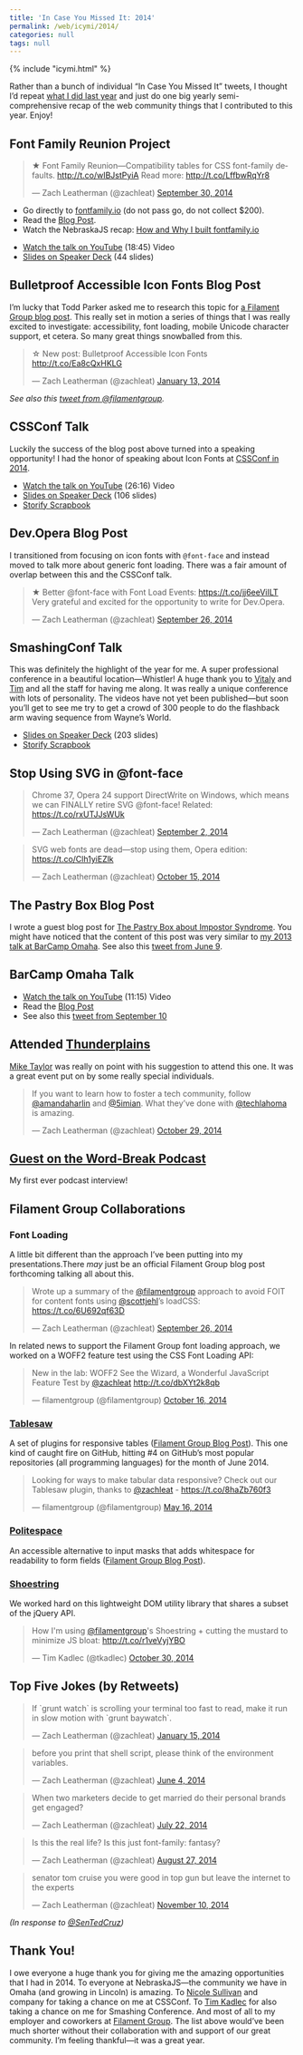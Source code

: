 ```yaml
---
title: 'In Case You Missed It: 2014'
permalink: /web/icymi/2014/
categories: null
tags: null
---
```

{% include "icymi.html" %}

Rather than a bunch of individual “In Case You Missed It” tweets, I thought I’d repeat [what I did last year](/web/icymi/2013/) and just do one big yearly semi-comprehensive recap of the web community things that I contributed to this year. Enjoy!

## Font Family Reunion <span class="tag video">Project</span>

<blockquote class="twitter-tweet" lang="en"><p>★ Font Family Reunion—Compatibility tables for CSS font-family defaults. <a href="http://t.co/wIBJstPyiA">http://t.co/wIBJstPyiA</a> Read more: <a href="http://t.co/LffbwRqYr8">http://t.co/LffbwRqYr8</a></p>&mdash; Zach Leatherman (@zachleat) <a href="https://twitter.com/zachleat/status/516918414485762048">September 30, 2014</a></blockquote>

* Go directly to [fontfamily.io](http://fontfamily.io/) (do not pass go, do not collect $200).
* Read the [Blog Post](/web/font-family-reunion/).
* Watch the NebraskaJS recap: [How and Why I built fontfamily.io](http://nebraskajs.com/2015/fontfamilyio/)

<div><youtube-lite-player @slug="LbCT38Idhyk"></youtube-lite-player></div>

* [Watch the talk on YouTube](https://www.youtube.com/watch?v=LbCT38Idhyk) (18:45) <span class="tag video">Video</span>
* [Slides on Speaker Deck](https://speakerdeck.com/zachleat/how-and-why-i-built-fontfamily-dot-io) (44 slides)

## Bulletproof Accessible Icon Fonts <span class="tag blog-post">Blog Post</span>

I’m lucky that Todd Parker asked me to research this topic for <a href="http://www.filamentgroup.com/lab/bulletproof_icon_fonts.html">a Filament Group blog post</a>. This really set in motion a series of things that I was really excited to investigate: accessibility, font loading, mobile Unicode character support, et cetera. So many great things snowballed from this.

<blockquote class="twitter-tweet" lang="en"><p>☆ New post: Bulletproof Accessible Icon Fonts <a href="http://t.co/Ea8cQxHKLG">http://t.co/Ea8cQxHKLG</a></p>&mdash; Zach Leatherman (@zachleat) <a href="https://twitter.com/zachleat/status/422799035070562304">January 13, 2014</a></blockquote>

*See also this [tweet from @filamentgroup](https://twitter.com/filamentgroup/status/422810535839944704).*

## CSSConf Talk

Luckily the success of the blog post above turned into a speaking opportunity! I had the honor of speaking about Icon Fonts at [CSSConf in 2014](http://2014.cssconf.com/index.html#zach).

<div><youtube-lite-player @slug="1EL4VpScnxE"></youtube-lite-player></div>

* [Watch the talk on YouTube](https://www.youtube.com/watch?v=1EL4VpScnxE) (26:16) <span class="tag video">Video</span>
* [Slides on Speaker Deck](https://speakerdeck.com/zachleat/bulletproof-font-icons) (106 slides)
* [Storify Scrapbook](https://storify.com/zachleat/cssconf-2014-bulletproof-icon-fonts-scrapbook)

## Dev.Opera <span class="tag blog-post">Blog Post</span>

I transitioned from focusing on icon fonts with `@font-face` and instead moved to talk more about generic font loading. There was a fair amount of overlap between this and the CSSConf talk.

<blockquote class="twitter-tweet" lang="en"><p>★ Better @​font-face with Font Load Events: <a href="https://t.co/jj6eeViILT">https://t.co/jj6eeViILT</a> Very grateful and excited for the opportunity to write for Dev.Opera.</p>&mdash; Zach Leatherman (@zachleat) <a href="https://twitter.com/zachleat/status/515503981901402112">September 26, 2014</a></blockquote>

## SmashingConf Talk

This was definitely the highlight of the year for me. A super professional conference in a beautiful location—Whistler! A huge thank you to [Vitaly](https://twitter.com/smashingmag) and [Tim](https://twitter.com/tkadlec) and all the staff for having me along. It was really a unique conference with lots of personality. The videos have not yet been published—but soon you’ll get to see me try to get a crowd of 300 people to do the flashback arm waving sequence from Wayne’s World.

* [Slides on Speaker Deck](https://speakerdeck.com/zachleat/remodeling-at-font-face) (203 slides)
* [Storify Scrapbook](https://storify.com/zachleat/smashingconf-whistler-2014)

## Stop Using SVG in @font-face

<blockquote class="twitter-tweet" lang="en"><p>Chrome 37, Opera 24 support DirectWrite on Windows, which means we can FINALLY retire SVG @​font-face! Related: <a href="https://t.co/rxUTJJsWUk">https://t.co/rxUTJJsWUk</a></p>&mdash; Zach Leatherman (@zachleat) <a href="https://twitter.com/zachleat/status/506809296336986112">September 2, 2014</a></blockquote>

<blockquote class="twitter-tweet" lang="en"><p>SVG web fonts are dead—stop using them, Opera edition: <a href="https://t.co/Clh1yiEZlk">https://t.co/Clh1yiEZlk</a></p>&mdash; Zach Leatherman (@zachleat) <a href="https://twitter.com/zachleat/status/522390693579620352">October 15, 2014</a></blockquote>

## The Pastry Box <span class="tag blog-post">Blog Post</span>

I wrote a guest blog post for [The Pastry Box about Impostor Syndrome](https://the-pastry-box-project.net/zach-leatherman/2014-June-7). You might have noticed that the content of this post was very similar to [my 2013 talk at BarCamp Omaha](http://www.zachleat.com/web/impostor/). See also this [tweet from June 9](https://twitter.com/zachleat/status/476009474516611074).

## BarCamp Omaha Talk

<div><youtube-lite-player @slug="6nGxIBMMaFw"></youtube-lite-player></div>

* [Watch the talk on YouTube](https://www.youtube.com/watch?v=6nGxIBMMaFw) (11:15) <span class="tag video">Video</span>
* Read the [Blog Post](http://www.zachleat.com/web/the-perfect-gif/)
* See also this [tweet from September 10](https://twitter.com/zachleat/status/509670742091653120)

## Attended [Thunderplains](http://thunderplainsconf.com/)

[Mike Taylor](https://twitter.com/miketaylr) was really on point with his suggestion to attend this one. It was a great event put on by some really special individuals.

<blockquote class="twitter-tweet" lang="en"><p>If you want to learn how to foster a tech community, follow <a href="https://twitter.com/amandaharlin">@amandaharlin</a> and <a href="https://twitter.com/5imian">@5imian</a>. What they’ve done with <a href="https://twitter.com/techlahoma">@techlahoma</a> is amazing.</p>&mdash; Zach Leatherman (@zachleat) <a href="https://twitter.com/zachleat/status/527552608740061184">October 29, 2014</a></blockquote>

## [Guest on the Word-Break Podcast](http://word-break.com/episode/episode-01-with-zach-leatherman/)

My first ever podcast interview!

## Filament Group Collaborations

### Font Loading

A little bit different than the approach I’ve been putting into my presentations.There *may* just be an official Filament Group blog post forthcoming talking all about this.

<blockquote class="twitter-tweet" lang="en"><p>Wrote up a summary of the <a href="https://twitter.com/filamentgroup">@filamentgroup</a> approach to avoid FOIT for content fonts using <a href="https://twitter.com/scottjehl">@scottjehl</a>’s loadCSS: <a href="https://t.co/6U692qf63D">https://t.co/6U692qf63D</a></p>&mdash; Zach Leatherman (@zachleat) <a href="https://twitter.com/zachleat/status/515317039670784000">September 26, 2014</a></blockquote>

In related news to support the Filament Group font loading approach, we worked on a WOFF2 feature test using the CSS Font Loading API:

<blockquote class="twitter-tweet" lang="en"><p>New in the lab: WOFF2 See the Wizard, a Wonderful JavaScript Feature Test by <a href="https://twitter.com/zachleat">@zachleat</a> <a href="http://t.co/dbXYt2k8qb">http://t.co/dbXYt2k8qb</a></p>&mdash; filamentgroup (@filamentgroup) <a href="https://twitter.com/filamentgroup/status/522850889795895297">October 16, 2014</a></blockquote>

### [Tablesaw](https://github.com/filamentgroup/tablesaw)

A set of plugins for responsive tables ([Filament Group Blog Post](http://www.filamentgroup.com/lab/tablesaw.html)). This one kind of caught fire on GitHub, hitting #4 on GitHub’s most popular repositories (all programming languages) for the month of June 2014.

<blockquote class="twitter-tweet" lang="en"><p>Looking for ways to make tabular data responsive? Check out our Tablesaw plugin, thanks to <a href="https://twitter.com/zachleat">@zachleat</a> - <a href="https://t.co/8haZb760f3">https://t.co/8haZb760f3</a></p>&mdash; filamentgroup (@filamentgroup) <a href="https://twitter.com/filamentgroup/status/467396301181566976">May 16, 2014</a></blockquote>

### [Politespace](https://github.com/filamentgroup/politespace)

An accessible alternative to input masks that adds whitespace for readability to form fields ([Filament Group Blog Post](http://www.filamentgroup.com/lab/politespace.html)).

### [Shoestring](https://github.com/filamentgroup/shoestring)

We worked hard on this lightweight DOM utility library that shares a subset of the jQuery API.

<blockquote class="twitter-tweet" lang="en"><p>How I&#39;m using <a href="https://twitter.com/filamentgroup">@filamentgroup</a>&#39;s Shoestring + cutting the mustard to minimize JS bloat: <a href="http://t.co/r1veVyjYBO">http://t.co/r1veVyjYBO</a></p>&mdash; Tim Kadlec (@tkadlec) <a href="https://twitter.com/tkadlec/status/527903596151857152">October 30, 2014</a></blockquote>

## Top Five Jokes (by Retweets)

<blockquote class="twitter-tweet" lang="en"><p>If `grunt watch` is scrolling your terminal too fast to read, make it run in slow motion with `grunt baywatch`.</p>&mdash; Zach Leatherman (@zachleat) <a href="https://twitter.com/zachleat/status/423513224013574144">January 15, 2014</a></blockquote>

<blockquote class="twitter-tweet" lang="en"><p>before you print that shell script, please think of the environment variables.</p>&mdash; Zach Leatherman (@zachleat) <a href="https://twitter.com/zachleat/status/474295063955394561">June 4, 2014</a></blockquote>

<blockquote class="twitter-tweet" lang="en"><p>When two marketers decide to get married do their personal brands get engaged?</p>&mdash; Zach Leatherman (@zachleat) <a href="https://twitter.com/zachleat/status/491682283301384192">July 22, 2014</a></blockquote>

<blockquote class="twitter-tweet" lang="en"><p>Is this the real life? Is this just font-family: fantasy?</p>&mdash; Zach Leatherman (@zachleat) <a href="https://twitter.com/zachleat/status/504748807184470016">August 27, 2014</a></blockquote>

<blockquote class="twitter-tweet" lang="en"><p>senator tom cruise you were good in top gun but leave the internet to the experts</p>&mdash; Zach Leatherman (@zachleat) <a href="https://twitter.com/zachleat/status/531870144797356032">November 10, 2014</a></blockquote>

*(In response to [@SenTedCruz](https://twitter.com/SenTedCruz/status/531834493922189313))*

## Thank You!

I owe everyone a huge thank you for giving me the amazing opportunities that I had in 2014. To everyone at NebraskaJS—the community we have in Omaha (and growing in Lincoln) is amazing. To [Nicole Sullivan](https://twitter.com/stubbornella) and company for taking a chance on me at CSSConf. To [Tim Kadlec](https://twitter.com/tkadlec/) for also taking a chance on me for Smashing Conference. And most of all to my employer and coworkers at [Filament Group](http://www.filamentgroup.com/). The list above would’ve been much shorter without their collaboration with and support of our great community. I’m feeling thankful—it was a great year.
